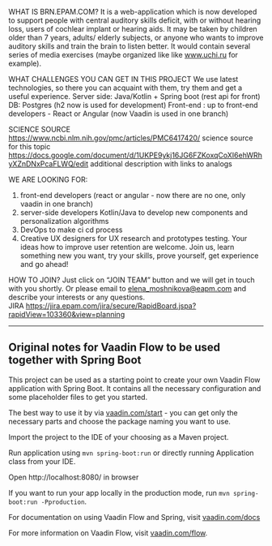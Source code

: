 WHAT IS BRN.EPAM.COM? 
It is a web-application which is now developed to support people with central auditory skills deficit, with or without hearing loss, users of cochlear implant or hearing aids. It may be taken by children older than 7 years, adults/ elderly subjects, or anyone who wants to improve auditory skills and train the brain to listen better. 
It would contain several series of media exercises (maybe organized like like www.uchi.ru for example).
 
WHAT CHALLENGES YOU CAN GET IN THIS PROJECT
 We use latest technologies, so there you can acquaint with them, try them and get a useful experience. 
Server side: Java/Kotlin + Spring boot (rest api for front)
DB: Postgres (h2 now is used for development)
Front-end : up to front-end developers - React or Angular (now Vaadin is used in one branch)

 SCIENCE SOURCE  
 https://www.ncbi.nlm.nih.gov/pmc/articles/PMC6417420/ science source for this topic 
 https://docs.google.com/document/d/1UKPE9ykj16JG6FZKoxqCoXI6ehWRhyXZnDNxPcaFLWQ/edit  additional description with links to analogs 
 
WE ARE LOOKING FOR:
1) front-end developers (react or angular - now there are no one, only vaadin in one branch)
2) server-side developers Kotlin/Java   to develop new components and personalization algorithms
3)  DevOps  to make ci cd process
4) Creative UX designers for UX research and prototypes testing. Your ideas how to improve user retention are welcome. 
Join us, learn something new you want, try your skills, prove yourself, get experience and go ahead!

HOW TO JOIN?
Just click on “JOIN TEAM” button and we will get in touch with you shortly. Or please email to elena_moshnikova@eapm.com and describe your interests or any questions.   
JIRA
https://jira.epam.com/jira/secure/RapidBoard.jspa?rapidView=103360&view=planning

---

## Original notes for Vaadin Flow to be used together with Spring Boot

This project can be used as a starting point to create your own Vaadin Flow application with Spring Boot.
It contains all the necessary configuration and some placeholder files to get you started.

The best way to use it by via [vaadin.com/start](https://vaadin.com/start) - you can get only the necessary parts and choose the package naming you want to use.

Import the project to the IDE of your choosing as a Maven project. 

Run application using `mvn spring-boot:run` or directly running Application class from your IDE. 

Open http://localhost:8080/ in browser

If you want to run your app locally in the production mode, run `mvn spring-boot:run -Pproduction`.

For documentation on using Vaadin Flow and Spring, visit [vaadin.com/docs](https://vaadin.com/docs/flow/spring/tutorial-spring-basic.html)

For more information on Vaadin Flow, visit [vaadin.com/flow](https://vaadin.com/flow).
